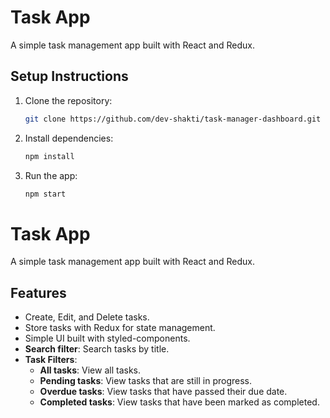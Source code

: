 # Task App

A simple task management app built with React and Redux.

## Setup Instructions

1. Clone the repository:
   ```bash
   git clone https://github.com/dev-shakti/task-manager-dashboard.git
   ```

2. Install dependencies:
   ```bash
   npm install
   ```

3. Run the app:
   ```bash
   npm start
   ```

# Task App

A simple task management app built with React and Redux.

## Features
- Create, Edit, and Delete tasks.
- Store tasks with Redux for state management.
- Simple UI built with styled-components.
- **Search filter**: Search tasks by title.
- **Task Filters**:
  - **All tasks**: View all tasks.
  - **Pending tasks**: View tasks that are still in progress.
  - **Overdue tasks**: View tasks that have passed their due date.
  - **Completed tasks**: View tasks that have been marked as completed.
